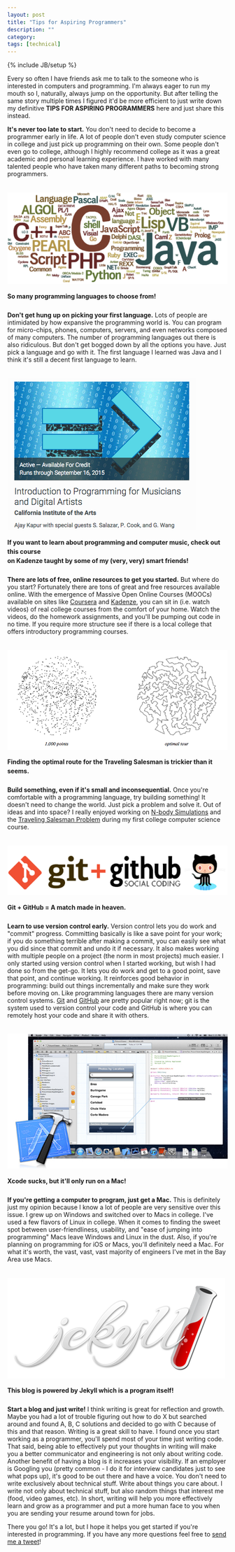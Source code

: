 ```yaml
---
layout: post
title: "Tips for Aspiring Programmers"
description: ""
category: 
tags: [technical]
---
```

{% include JB/setup %}

Every so often I have friends ask me to talk to the someone who is interested in computers and programming. I'm always eager to run my mouth so I, naturally, always jump on the opportunity. But after telling the same story multiple times I figured it'd be more efficient to just write down my definitive **TIPS FOR ASPIRING PROGRAMMERS** here and just share this instead.

**It's never too late to start.** You don't need to decide to become a programmer early in life. A lot of people don't even study computer science in college and just pick up programming on their own. Some people don't even go to college, although I highly recommend college as it was a great academic and personal learning experience. I have worked with many talented people who have taken many different paths to becoming strong programmers.

<div>
	<img class="rounded-corners" style="margin-top: 20px; border: 0px;" src="/assets/images/posts/2015-08-04/pl.png"/>
	<p class="caption-text" style="line-height: 1.5em;  margin-bottom: 24px;"><strong>So many programming languages to choose from!</strong></p>
</div>

**Don't get hung up on picking your first language.** Lots of people are intimidated by how expansive the programming world is. You can program for micro-chips, phones, computers, servers, and even networks composed of many computers. The number of programming languages out there is also ridiculous. But don't get bogged down by all the options you have. Just pick a language and go with it. The first language I learned was Java and I think it's still a decent first language to learn.

<!--break-->

<div>
	<img class="rounded-corners" style="margin-top: 20px; border: 0px;" src="/assets/images/posts/2015-08-04/kadenze.png"/>
	<p class="caption-text" style="line-height: 1.5em;  margin-bottom: 24px;"><strong>If you want to learn about programming and computer music, check out this course<br>on Kadenze taught by some of my (very, very) smart friends!</strong></p>
</div>

**There are lots of free, online resources to get you started.** But where do you start? Fortunately there are tons of great and free resources available online. With the emergence of Massive Open Online Courses (MOOCs) available on sites like [Coursera][1] and [Kadenze][2], you can sit in (i.e. watch videos) of real college courses from the comfort of your home. Watch the videos, do the homework assignments, and you'll be pumping out code in no time. If you require more structure see if there is a local college that offers introductory programming courses. 

<div>
	<img class="rounded-corners" style="margin-top: 20px; border: 0px;" src="/assets/images/posts/2015-08-04/tsp.png"/>
	<p class="caption-text" style="line-height: 1.5em;  margin-bottom: 24px;"><strong>Finding the optimal route for the Traveling Salesman is trickier than it seems.</strong></p>
</div>

**Build something, even if it's small and inconsequential.** Once you're comfortable with a programming language, try building something! It doesn't need to change the world. Just pick a problem and solve it. Out of ideas and into space? I really enjoyed working on [N-body Simulations][5] and the [Traveling Salesman Problem][6] during my first college computer science course. 

<div>
	<img class="rounded-corners" style="margin-top: 20px; border: 0px;" src="/assets/images/posts/2015-08-04/gitgithub.png"/>
	<p class="caption-text" style="line-height: 1.5em;  margin-bottom: 24px;"><strong>Git + GitHub = A match made in heaven.</strong></p>
</div>

**Learn to use version control early.** Version control lets you do work and "commit" progress. Committing basically is like a save point for your work; if you do something terrible after making a commit, you can easily see what you did since that commit and undo it if necessary. It also makes working with multiple people on a project (the norm in most projects) much easier. I only started using version control when I started working, but wish I had done so from the get-go. It lets you do work and get to a good point, save that point, and continue working. It reinforces good behavior in programming: build out things incrementally and make sure they work before moving on. Like programming languages there are many version control systems. [Git][3] and [GitHub][4] are pretty popular right now; git is the system used to version control your code and GitHub is where you can remotely host your code and share it with others.

<div>
	<img class="rounded-corners" style="margin-top: 20px; border: 0px;" src="/assets/images/posts/2015-08-04/xcode.jpg"/>
	<p class="caption-text" style="line-height: 1.5em;  margin-bottom: 24px;"><strong>Xcode sucks, but it'll only run on a Mac!</strong></p>
</div>

**If you're getting a computer to program, just get a Mac.** This is definitely just my opinion because I know a lot of people are very sensitive over this issue. I grew up on Windows and switched over to Macs in college. I've used a few flavors of Linux in college. When it comes to finding the sweet spot between user-friendliness, usability, and "ease of jumping into programming" Macs leave Windows and Linux in the dust. Also, if you're planning on programming for iOS or Macs, you'll definitely need a Mac. For what it's worth, the vast, vast, vast majority of engineers I've met in the Bay Area use Macs.

<div>
	<img class="rounded-corners" style="margin-top: 20px; border: 0px;" src="/assets/images/posts/2015-08-04/jekyll.png"/>
	<p class="caption-text" style="line-height: 1.5em;  margin-bottom: 24px;"><strong>This blog is powered by Jekyll which is a program itself!</strong></p>
</div>
 
**Start a blog and just write!**  I think writing is great for reflection and growth. Maybe you had a lot of trouble figuring out how to do X but searched around and found A, B, C solutions and decided to go with C because of this and that reason. Writing is a great skill to have. I found once you start working as a programmer, you'll spend most of your time just writing code. That said, being able to effectively put your thoughts in writing will make you a better communicator and engineering is not only about writing code. Another benefit of having a blog is it increases your visibility. If an employer is Googling you (pretty common - I do it for interview candidates just to see what pops up), it's good to be out there and have a voice. You don't need to write exclusively about technical stuff. Write about things you care about. I write not only about technical stuff, but also random things that interest me (food, video games, etc). In short, writing will help you more effectively learn and grow as a programmer and put a more human face to you when you are sending your resume around town for jobs.

There you go! It's a lot, but I hope it helps you get started if you're interested in programming. If you have any more questions feel free to [send me a tweet](https://twitter.com/markmcerqueira)! 

[1]: https://www.coursera.com
[2]: https://www.kadenze.com
[3]: https://git-scm.com/
[4]: https://www.github.com
[5]: http://www.cs.princeton.edu/courses/archive/spr15/cos126/assignments/nbody.html
[6]: http://www.cs.princeton.edu/courses/archive/spr15/cos126/assignments/tsp.html
